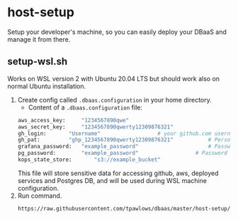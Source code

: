 # host-setup
Setup your developer's machine, so you can easily deploy your DBaaS and manage it from there.
## setup-wsl.sh
Works on WSL version 2 with Ubuntu 20.04 LTS but should work also on normal Ubuntu installation.
1. Create config called `.dbaas.configuration` in your home directory.
	- Content of a `.dbaas.configuration` file:
	```bash
	aws_access_key: 	"1234567890qwe"
	aws_secret_key: 	"1234567890qwerty12309876321"
	gh_login:		"Username"					# your github.com username
	gh_pat: 		"ghp_1234567890qwerty12309876321"       	# Personal Access Token for github.com
	grafana_password: 	"example_password"  			    	# Password for deployed grafana admin user
	pg_password: 		"example_password"  				# Password for deployed postgres cluster
    kops_state_store:       "s3://example_bucket"                           # s3 bucket for kops state
	```
	This file will store sensitive data for accessing github, aws, deployed services and Postgres DB, and will be used during WSL machine configuration.
2. Run command.
	```bash
	https://raw.githubusercontent.com/tpawlows/dbaas/master/host-setup/setup-wsl.sh | bash
	```
